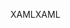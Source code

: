 <span data-ttu-id="942ef-101">XAML</span><span class="sxs-lookup"><span data-stu-id="942ef-101">XAML</span></span>